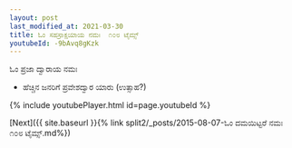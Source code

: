 ```yaml
---
layout: post
last_modified_at: 2021-03-30
title: ಓಂ ಸಹಸ್ರಾಕ್ಷಯಾಯ ನಮಃ  ೧೦೮ ಟೈಮ್ಸ್
youtubeId: -9bAvq8gKzk
---
```

 
 
 ಓಂ ಪ್ರಜಾ ದ್ವಾರಾಯ ನಮಃ  
 
 -  ಹೆಚ್ಚಿನ ಜನರಿಗೆ ಪ್ರವೇಶದ್ವಾರ ಯಾರು (ಉತ್ಸಾಹ?) 
 
  
 
  
 
 
 
 
 
 


{% include youtubePlayer.html id=page.youtubeId %}
 
[Next]({{ site.baseurl }}{% link  split2/_posts/2015-08-07-ಓಂ ದಮಯಿಟ್ಟರೆ ನಮಃ ೧೦೮ ಟೈಮ್ಸ್.md%})
 
